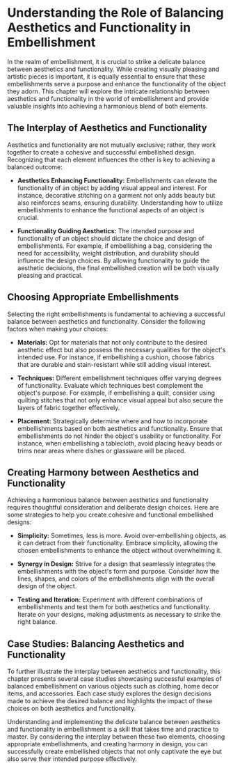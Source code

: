 Understanding the Role of Balancing Aesthetics and Functionality in Embellishment
============================================================================================

In the realm of embellishment, it is crucial to strike a delicate balance between aesthetics and functionality. While creating visually pleasing and artistic pieces is important, it is equally essential to ensure that these embellishments serve a purpose and enhance the functionality of the object they adorn. This chapter will explore the intricate relationship between aesthetics and functionality in the world of embellishment and provide valuable insights into achieving a harmonious blend of both elements.

The Interplay of Aesthetics and Functionality
---------------------------------------------

Aesthetics and functionality are not mutually exclusive; rather, they work together to create a cohesive and successful embellished design. Recognizing that each element influences the other is key to achieving a balanced outcome:

* **Aesthetics Enhancing Functionality:** Embellishments can elevate the functionality of an object by adding visual appeal and interest. For instance, decorative stitching on a garment not only adds beauty but also reinforces seams, ensuring durability. Understanding how to utilize embellishments to enhance the functional aspects of an object is crucial.

* **Functionality Guiding Aesthetics:** The intended purpose and functionality of an object should dictate the choice and design of embellishments. For example, if embellishing a bag, considering the need for accessibility, weight distribution, and durability should influence the design choices. By allowing functionality to guide the aesthetic decisions, the final embellished creation will be both visually pleasing and practical.

Choosing Appropriate Embellishments
-----------------------------------

Selecting the right embellishments is fundamental to achieving a successful balance between aesthetics and functionality. Consider the following factors when making your choices:

* **Materials:** Opt for materials that not only contribute to the desired aesthetic effect but also possess the necessary qualities for the object's intended use. For instance, if embellishing a cushion, choose fabrics that are durable and stain-resistant while still adding visual interest.

* **Techniques:** Different embellishment techniques offer varying degrees of functionality. Evaluate which techniques best complement the object's purpose. For example, if embellishing a quilt, consider using quilting stitches that not only enhance visual appeal but also secure the layers of fabric together effectively.

* **Placement:** Strategically determine where and how to incorporate embellishments based on both aesthetics and functionality. Ensure that embellishments do not hinder the object's usability or functionality. For instance, when embellishing a tablecloth, avoid placing heavy beads or trims near areas where dishes or glassware will be placed.

Creating Harmony between Aesthetics and Functionality
-----------------------------------------------------

Achieving a harmonious balance between aesthetics and functionality requires thoughtful consideration and deliberate design choices. Here are some strategies to help you create cohesive and functional embellished designs:

* **Simplicity:** Sometimes, less is more. Avoid over-embellishing objects, as it can detract from their functionality. Embrace simplicity, allowing the chosen embellishments to enhance the object without overwhelming it.

* **Synergy in Design:** Strive for a design that seamlessly integrates the embellishments with the object's form and purpose. Consider how the lines, shapes, and colors of the embellishments align with the overall design of the object.

* **Testing and Iteration:** Experiment with different combinations of embellishments and test them for both aesthetics and functionality. Iterate on your designs, making adjustments as necessary to strike the right balance.

Case Studies: Balancing Aesthetics and Functionality
----------------------------------------------------

To further illustrate the interplay between aesthetics and functionality, this chapter presents several case studies showcasing successful examples of balanced embellishment on various objects such as clothing, home decor items, and accessories. Each case study explores the design decisions made to achieve the desired balance and highlights the impact of these choices on both aesthetics and functionality.

Understanding and implementing the delicate balance between aesthetics and functionality in embellishment is a skill that takes time and practice to master. By considering the interplay between these two elements, choosing appropriate embellishments, and creating harmony in design, you can successfully create embellished objects that not only captivate the eye but also serve their intended purpose effectively.
